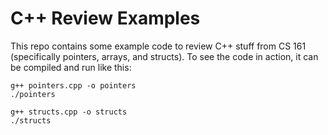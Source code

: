 C++ Review Examples
===================

This repo contains some example code to review C++ stuff from CS 161 (specifically pointers, arrays, and structs).  To see the code in action, it can be compiled and run like this:
```
g++ pointers.cpp -o pointers
./pointers

g++ structs.cpp -o structs
./structs
```

